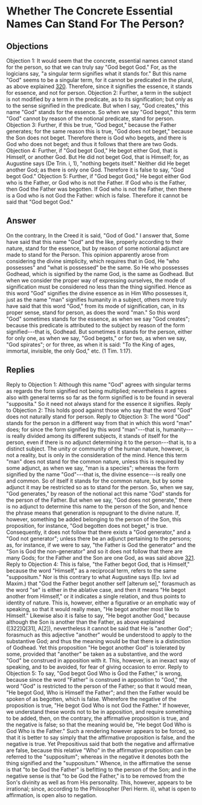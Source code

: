 # Whether The Concrete Essential Names Can Stand For The Person?
## Objections
Objection 1: It would seem that the concrete, essential names cannot stand for the person, so that we can truly say "God begot God." For, as the logicians say, "a singular term signifies what it stands for." But this name "God" seems to be a singular term, for it cannot be predicated in the plural, as above explained [320](A[3]). Therefore, since it signifies the essence, it stands for essence, and not for person.
Objection 2: Further, a term in the subject is not modified by a term in the predicate, as to its signification; but only as to the sense signified in the predicate. But when I say, "God creates," this name "God" stands for the essence. So when we say "God begot," this term "God" cannot by reason of the notional predicate, stand for person.
Objection 3: Further, if this be true, "God begot," because the Father generates; for the same reason this is true, "God does not beget," because the Son does not beget. Therefore there is God who begets, and there is God who does not beget; and thus it follows that there are two Gods.
Objection 4: Further, if "God begot God," He begot either God, that is Himself, or another God. But He did not beget God, that is Himself; for, as Augustine says (De Trin. i, 1), "nothing begets itself." Neither did He beget another God; as there is only one God. Therefore it is false to say, "God begot God."
Objection 5: Further, if "God begot God," He begot either God who is the Father, or God who is not the Father. If God who is the Father, then God the Father was begotten. If God who is not the Father, then there is a God who is not God the Father: which is false. Therefore it cannot be said that "God begot God."
## Answer
On the contrary, In the Creed it is said, "God of God."
I answer that, Some have said that this name "God" and the like, properly according to their nature, stand for the essence, but by reason of some notional adjunct are made to stand for the Person. This opinion apparently arose from considering the divine simplicity, which requires that in God, He "who possesses" and "what is possessed" be the same. So He who possesses Godhead, which is signified by the name God, is the same as Godhead. But when we consider the proper way of expressing ourselves, the mode of signification must be considered no less than the thing signified. Hence as this word "God" signifies the divine essence as in Him Who possesses it, just as the name "man" signifies humanity in a subject, others more truly have said that this word "God," from its mode of signification, can, in its proper sense, stand for person, as does the word "man." So this word "God" sometimes stands for the essence, as when we say "God creates"; because this predicate is attributed to the subject by reason of the form signified---that is, Godhead. But sometimes it stands for the person, either for only one, as when we say, "God begets," or for two, as when we say, "God spirates"; or for three, as when it is said: "To the King of ages, immortal, invisible, the only God," etc. (1 Tim. 1:17).
## Replies
Reply to Objection 1: Although this name "God" agrees with singular terms as regards the form signified not being multiplied; nevertheless it agrees also with general terms so far as the form signified is to be found in several "supposita." So it need not always stand for the essence it signifies.
Reply to Objection 2: This holds good against those who say that the word "God" does not naturally stand for person.
Reply to Objection 3: The word "God" stands for the person in a different way from that in which this word "man" does; for since the form signified by this word "man"---that is, humanity---is really divided among its different subjects, it stands of itself for the person, even if there is no adjunct determining it to the person---that is, to a distinct subject. The unity or community of the human nature, however, is not a reality, but is only in the consideration of the mind. Hence this term "man" does not stand for the common nature, unless this is required by some adjunct, as when we say, "man is a species"; whereas the form signified by the name "God"---that is, the divine essence---is really one and common. So of itself it stands for the common nature, but by some adjunct it may be restricted so as to stand for the person. So, when we say, "God generates," by reason of the notional act this name "God" stands for the person of the Father. But when we say, "God does not generate," there is no adjunct to determine this name to the person of the Son, and hence the phrase means that generation is repugnant to the divine nature. If, however, something be added belonging to the person of the Son, this proposition, for instance, "God begotten does not beget," is true. Consequently, it does not follow that there exists a "God generator," and a "God not generator"; unless there be an adjunct pertaining to the persons; as, for instance, if we were to say, "the Father is God the generator" and the "Son is God the non-generator" and so it does not follow that there are many Gods; for the Father and the Son are one God, as was said above [321](A[3]).
Reply to Objection 4: This is false, "the Father begot God, that is Himself," because the word "Himself," as a reciprocal term, refers to the same "suppositum." Nor is this contrary to what Augustine says (Ep. lxvi ad Maxim.) that "God the Father begot another self [alterum se]," forasmuch as the word "se" is either in the ablative case, and then it means "He begot another from Himself," or it indicates a single relation, and thus points to identity of nature. This is, however, either a figurative or an emphatic way of speaking, so that it would really mean, "He begot another most like to Himself." Likewise also it is false to say, "He begot another God," because although the Son is another than the Father, as above explained ([322]Q[31], A[2]), nevertheless it cannot be said that He is "another God"; forasmuch as this adjective "another" would be understood to apply to the substantive God; and thus the meaning would be that there is a distinction of Godhead. Yet this proposition "He begot another God" is tolerated by some, provided that "another" be taken as a substantive, and the word "God" be construed in apposition with it. This, however, is an inexact way of speaking, and to be avoided, for fear of giving occasion to error.
Reply to Objection 5: To say, "God begot God Who is God the Father," is wrong, because since the word "Father" is construed in apposition to "God," the word "God" is restricted to the person of the Father; so that it would mean, "He begot God, Who is Himself the Father"; and then the Father would be spoken of as begotten, which is false. Wherefore the negative of the proposition is true, "He begot God Who is not God the Father." If however, we understand these words not to be in apposition, and require something to be added, then, on the contrary, the affirmative proposition is true, and the negative is false; so that the meaning would be, "He begot God Who is God Who is the Father." Such a rendering however appears to be forced, so that it is better to say simply that the affirmative proposition is false, and the negative is true. Yet Prepositivus said that both the negative and affirmative are false, because this relative "Who" in the affirmative proposition can be referred to the "suppositum"; whereas in the negative it denotes both the thing signified and the "suppositum." Whence, in the affirmative the sense is that "to be God the Father" is befitting to the person of the Son; and in the negative sense is that "to be God the Father," is to be removed from the Son's divinity as well as from His personality. This, however, appears to be irrational; since, according to the Philosopher (Peri Herm. ii), what is open to affirmation, is open also to negation.